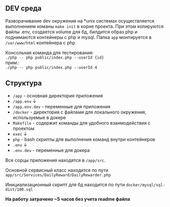## DEV среда
Разворачивание dev окружения на *unix системах осуществляется выполнением команы `make init` 
в корне проекта. При этом копируются файлы .env, создается volume для бд, билдится образ php 
и поднимаются контейнеры с php и mysql. Папка `app` монтируется в `/var/www/html` контейнера с php

Консольная команда для тестирования: <br>
`./php -- php public/index.php --userId {id}` <br>
прим.: <br>
`./php -- php public/index.php --userId 4`

## Cтруктура

* `/app` - основная директория приложения
* `/app.env` ↓
* `/app.env.dev` - переменные для приложения
* `/docker` - директория с файлами для локального окружения, используемые в докере
* `Makefile` - содержит команды для удобного взаимодействия с проектом
* `exec` ↓
* `php` - bash скрипты для выполнения команд внутри контейнеров
* `.env` ↓
* `.env.dev` - переменные для докера

Все сорцы приложения находятся в `/app/src`. 

Основной сервисный класс находится по пути `app/src/Services/DailyReward/DailyRewarder.php`

Инициализационный скрипт для бд находится по пути `docker/mysql/sql-dist/100.sql`


__На работу затрачено ~5 часов без учета readme файла__